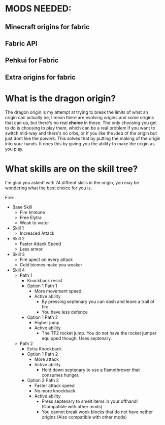 # MODS NEEDED:

## Minecraft origins for fabric
## Fabric API
## Pehkui for Fabric
## Extra origins for fabric

# What is the dragon origin?

The dragon origin is my attempt at trying to break the limits of what an origin can actually be, I mean there are evolving origins and some origins that can up, but there's no real **choice** in those. The only choosing you get to do is choosing to play them, which can be a real problem if you want to switch mid-way and there's no orbs, or if you like the *idea* of the origin but just dont like the *powers*. This solves that by putting the making of the origin into your hands. It does this by giving you the ability to make the origin as you play.

# What skills are on the skill tree?

I'm glad you asked! with 74 diffrent skills in the origin, you may be wondering what the best choice for you is.

Fire:
- Base Skill
  - Fire Immune
  - Free Elytra
  - Weak to water
- Skill 1
  - Increaced Attack
- Skill 2
  - Faster Attack Speed
  - Less armor
- Skill 3
  - Fire apect on every attack
  - Cold biomes make you weaker
- Skill 4
  - Path 1
    - Knockback resist
    - Option 1 Path 1
      - More movement speed
      - Active ability
        - By pressing septenary you can dash and leave a trail of fire
        - You have less defence
    - Option 1 Path 2
      - Higher jump
      - Active ability
        - The TF2 rocket jump. You do not have the rocket jumper equipped though. Uses septenary.
  - Path 2
    - Extra Knockback
    - Option 1 Path 2
      - More attack
      - Active ability
        - Hold down septenary to use a flamethrower that consumes hunger.
    - Option 2 Path 2
      - Faster attack speed
      - No more knockback
      - Active ability
        - Press septenary to smelt items in your offhand! (Compatible with other mods)
        - You cannot break wook blocks that do not have nether origins (Also compatible with other mods)


